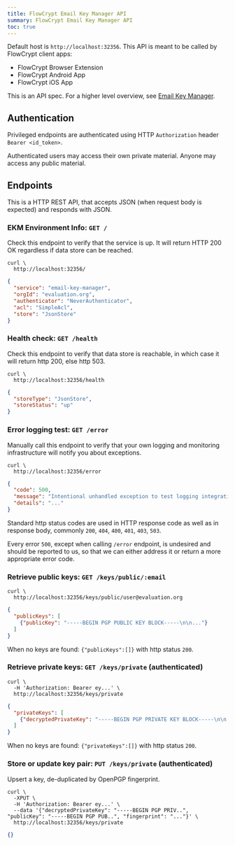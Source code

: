 ```yaml
---
title: FlowCrypt Email Key Manager API
summary: FlowCrypt Email Key Manager API
toc: true
---
```



Default host is `http://localhost:32356`. This API is meant to be called by FlowCrypt client apps:
 - FlowCrypt Browser Extension
 - FlowCrypt Android App
 - FlowCrypt iOS App
 
This is an API spec. For a higher level overview, see [Email Key Manager](email-key-manager.html).

## Authentication

Privileged endpoints are authenticated using HTTP `Authorization` header `Bearer <id_token>`. 

Authenticated users may access their own private material. Anyone may access any public material.

## Endpoints

This is a HTTP REST API, that accepts JSON (when request body is expected) and responds with JSON.

### EKM Environment Info: `GET /`

Check this endpoint to verify that the service is up. It will return HTTP 200 OK regardless if data store can be reached.

```shell
curl \
  http://localhost:32356/
```

```json
{
  "service": "email-key-manager",
  "orgId": "evaluation.org",
  "authenticator": "NeverAuthenticator",
  "acl": "SimpleAcl",
  "store": "JsonStore"
} 
```

### Health check: `GET /health`

Check this endpoint to verify that data store is reachable, in which case it will return http 200, else http 503.

```shell
curl \
  http://localhost:32356/health
```

```json
{
  "storeType": "JsonStore",
  "storeStatus": "up"
} 
```

### Error logging test: `GET /error`

Manually call this endpoint to verify that your own logging and monitoring infrastructure will notify you about exceptions.

```shell
curl \
  http://localhost:32356/error
```

```json
{
  "code": 500,
  "message": "Intentional unhandled exception to test logging integration",
  "details": "..."
} 
```

Standard http status codes are used in HTTP response code as well as in response body, commonly `200`, `404`, `400`, `401`, `403`, `503`.

Every error `500`, except when calling `/error` endpoint, is undesired and should be reported to us, so that we can either address it or return a more appropriate error code.


### Retrieve public keys: `GET /keys/public/:email`

```shell
curl \
  http://localhost:32356/keys/public/user@evaluation.org
```

```json
{
  "publicKeys": [
    {"publicKey": "-----BEGIN PGP PUBLIC KEY BLOCK-----\n\n..."}
  ]
}
```

When no keys are found: `{"publicKeys":[]}` with http status `200`.

### Retrieve private keys: `GET /keys/private` (authenticated)

```shell
curl \
  -H 'Authorization: Bearer ey...' \
  http://localhost:32356/keys/private
```

```json
{
  "privateKeys": [
    {"decryptedPrivateKey": "-----BEGIN PGP PRIVATE KEY BLOCK-----\n\n..."}
  ]
}
```

When no keys are found: `{"privateKeys":[]}` with http status `200`.

### Store or update key pair: `PUT /keys/private` (authenticated)

Upsert a key, de-duplicated by OpenPGP fingerprint.

```shell
curl \
  -XPUT \
  -H 'Authorization: Bearer ey...' \
  --data '{"decryptedPrivateKey": "-----BEGIN PGP PRIV..", "publicKey": "-----BEGIN PGP PUB..", "fingerprint": "..."}' \
  http://localhost:32356/keys/private
```

```json
{}
```
